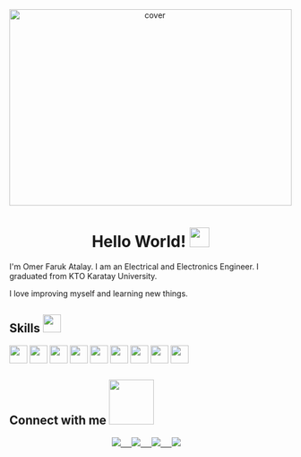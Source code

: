 <div align="center">
<img width="100%" height = "350px" src="https://upload.wikimedia.org/wikipedia/commons/e/ee/Artificial_Neural_Network_with_Chip.jpg" alt="cover" />
</div>


<h1 align='center'>  Hello World! <img src = "https://raw.githubusercontent.com/MartinHeinz/MartinHeinz/master/wave.gif" width = 35px> </h1> 

I'm Omer Faruk Atalay. I am an Electrical and Electronics Engineer. I graduated from KTO Karatay University.

I love improving myself and learning new things.

    
<h2> Skills <img src = "https://media2.giphy.com/media/QssGEmpkyEOhBCb7e1/giphy.gif?cid=ecf05e47a0n3gi1bfqntqmob8g9aid1oyj2wr3ds3mg700bl&rid=giphy.gif" width = 32px height=32px> </h2>
    
<img width ='32px' align='center' src ='https://raw.githubusercontent.com/rahulbanerjee26/githubAboutMeGenerator/main/icons/python.svg'> 

<img width ='32px' align='center' src ='https://upload.wikimedia.org/wikipedia/commons/2/21/Matlab_Logo.png'> 
    
<img width ='32px' align='center' src ='https://upload.wikimedia.org/wikipedia/commons/3/32/OpenCV_Logo_with_text_svg_version.svg'> 
    
<img width ='32px' align='center' src ='https://raw.githubusercontent.com/rahulbanerjee26/githubAboutMeGenerator/main/icons/javascript.svg'> 
    
<img width ='32px' align='center' src ='https://upload.wikimedia.org/wikipedia/commons/0/08/AutoCad_logo.svg'> 
    
<img width ='32px' align='center' src ='https://raw.githubusercontent.com/rahulbanerjee26/githubAboutMeGenerator/main/icons/c.svg'> 
    
<img width ='32px' align='center' src ='https://raw.githubusercontent.com/rahulbanerjee26/githubAboutMeGenerator/main/icons/cpp.svg'> 
    
<img width ='32px' align='center' src ='https://raw.githubusercontent.com/rahulbanerjee26/githubAboutMeGenerator/main/icons/sqlite.svg'> 
    
<img width ='32px' align='center' src ='https://upload.wikimedia.org/wikipedia/commons/0/0c/Microsoft_Office_logo_%282013%E2%80%932019%29.svg'>

<h2 align='left'> Connect with me <img src='https://raw.githubusercontent.com/ShahriarShafin/ShahriarShafin/main/Assets/handshake.gif' width="80px"> </h2>
<p align='center'>
  <a href="https://instagram.com/0mrAtaly"><img src="https://img.shields.io/badge/Instagram-E4405F?style=for-the-badge&logo=instagram&logoColor=white" /</a>&nbsp;&nbsp;&nbsp;&nbsp; 
  <a href="https://twitter.com/OmerAtalay7"><img src="https://img.shields.io/badge/twitter-%231DA1F2.svg?&style=for-the-badge&logo=twitter&logoColor=white" /</a>&nbsp;&nbsp;&nbsp;&nbsp; 
  <a href="https://www.linkedin.com/in/OmerAtalay1/"><img src="https://img.shields.io/badge/linkedin-%230077B5.svg?&style=for-the-badge&logo=linkedin&logoColor=white" /</a>&nbsp;&nbsp;&nbsp;&nbsp; 
 <a href="mailto:omeratalay7@outlook.com.tr"><img src="https://img.shields.io/badge/Gmail-D14836?style=for-the-badge&logo=gmail&logoColor=white" /></a>&nbsp;&nbsp;&nbsp;&nbsp;
</p><br>
    
